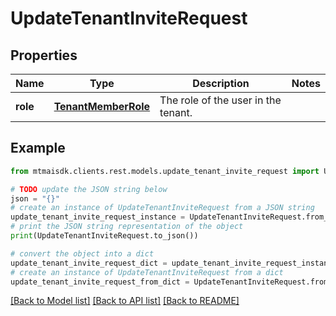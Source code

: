 # UpdateTenantInviteRequest


## Properties

Name | Type | Description | Notes
------------ | ------------- | ------------- | -------------
**role** | [**TenantMemberRole**](TenantMemberRole.md) | The role of the user in the tenant. | 

## Example

```python
from mtmaisdk.clients.rest.models.update_tenant_invite_request import UpdateTenantInviteRequest

# TODO update the JSON string below
json = "{}"
# create an instance of UpdateTenantInviteRequest from a JSON string
update_tenant_invite_request_instance = UpdateTenantInviteRequest.from_json(json)
# print the JSON string representation of the object
print(UpdateTenantInviteRequest.to_json())

# convert the object into a dict
update_tenant_invite_request_dict = update_tenant_invite_request_instance.to_dict()
# create an instance of UpdateTenantInviteRequest from a dict
update_tenant_invite_request_from_dict = UpdateTenantInviteRequest.from_dict(update_tenant_invite_request_dict)
```
[[Back to Model list]](../README.md#documentation-for-models) [[Back to API list]](../README.md#documentation-for-api-endpoints) [[Back to README]](../README.md)


